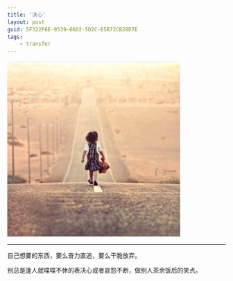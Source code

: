 ```yaml
---
title: '决心'
layout: post
guid: 5F322F6E-9539-66D2-5D2C-E5B72CB28D7E
tags:
    - transfer
---
```


![Determination](/media/files/2014/09/01/Determination.jpg)

---
自己想要的东西，要么奋力直追，要么干脆放弃。

别总是逢人就喋喋不休的表决心或者哀怨不断，做别人茶余饭后的笑点。